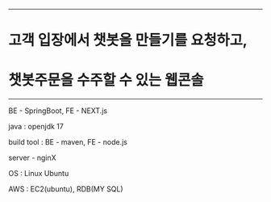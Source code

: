 ------------------------------------------

# 고객 입장에서 챗봇을 만들기를 요청하고,
# 챗봇주문을 수주할 수 있는 웹콘솔

------------------------------------------

BE - SpringBoot, FE - NEXT.js

java : openjdk 17

build tool : BE - maven, FE - node.js

server - nginX

OS : Linux Ubuntu

AWS : EC2(ubuntu), RDB(MY SQL)



